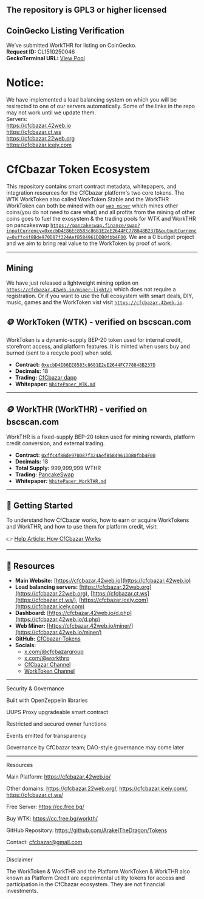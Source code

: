 ## The repository is GPL3 or higher licensed

## CoinGecko Listing Verification

We’ve submitted WorkTHR for listing on CoinGecko.  
**Request ID:** CL1510250046  
**GeckoTerminal URL:** [View Pool](https://www.geckoterminal.com/bsc/pools/0x4ecd614c7043c0e5da0287080f7bdde84b3740d9)

# Notice:
We have implemented a load balancing system on which you will be resirected to one of our servers automatically. Some of the links in the repo may not work until we update them.  
Servers:  
https://cfcbazar.42web.io  
https://cfcbazar.ct.ws   
https://cfcbazar.22web.org  
https://cfcbazar.iceiy.com  

# CfCbazar Token Ecosystem

This repository contains smart contract metadata, whitepapers, and integration resources for the CfCbazar platform's two core tokens. The WTK WorkToken also called WorkToken Stable and the WorkTHR WorkToken can both be mined with our [`web miner`](https://cfcbazar.42web.io/miner/) which mines other coins(you do not need to care what) and all profits from the mining of other coins goes to fuel the exosystem & the trading pools for WTK and WorkTHR on pancakeswap [`https://pancakeswap.finance/swap?inputCurrency=0xecbD4E86EE8583c8681E2eE2644FC778848B237D&outputCurrency=0xffc4f8Bde970D87f324AefB584961DDB0fbb4F00`](https://pancakeswap.finance/swap?inputCurrency=0xecbD4E86EE8583c8681E2eE2644FC778848B237D&outputCurrency=0xffc4f8Bde970D87f324AefB584961DDB0fbb4F00). We are a 0 budget project and we aim to bring real value to the WorkToken by proof of work.

---
## Mining
We have just released a lightweight mining option on [`https://cfcbazar.42web.io/miner-light/)`](https://cfcbazar.42web.io/mier-light/) which does not require a registration. Or if you want to use the full ecosystem with smart deals, DIY, music, games and the WorkToken vist visit  [`https://cfcbazar.42web.io`](https://cfcbazar.42web.io).

## 🪙 WorkToken (WTK) - verified on bscscan.com

WorkToken is a dynamic-supply BEP-20 token used for internal credit, storefront access, and platform features. It is minted when users buy and burned (sent to a recycle pool) when sold.

- **Contract:** [`0xecbD4E86EE8583c8681E2eE2644FC778848B237D`](https://bscscan.com/token/0xecbD4E86EE8583c8681E2eE2644FC778848B237D)  
- **Decimals:** 18  
- **Trading:** [CfCbazar dapp](https://cc.free.bg/workth/)  
- **Whitepaper:** [`WhitePaper_WTK.md`](WhitePaper_WTK.md)

---

## 🪙 WorkTHR (WorkTHR) - verified on bscscan.com

WorkTHR is a fixed-supply BEP-20 token used for mining rewards, platform credit conversion, and external trading.

- **Contract:** [`0xffc4f8Bde970D87f324AefB584961DDB0fbb4F00`](https://bscscan.com/token/0xffc4f8Bde970D87f324AefB584961DDB0fbb4F00)  
- **Decimals:** 18  
- **Total Supply:** 999,999,999 WTHR  
- **Trading:** [PancakeSwap](https://pancakeswap.finance/swap?inputCurrency=0xffc4f8Bde970D87f324AefB584961DDB0fbb4F00&outputCurrency=BNB)  
- **Whitepaper:** [`WhitePaper_WorkTHR.md`](WhitePaper_WorkTHR.md)

---

## 📖 Getting Started

To understand how CfCbazar works, how to earn or acquire WorkTokens and WorkTHR, and how to use them for platform credit, visit:

👉 [Help Article: How CfCbazar Works](https://cfcbazar.42web.io/help/how-cfcbazar-works-what-we-provide-and-how-to-get-worktokens-workthr-.php)

---

## 🔗 Resources

- **Main Website:** [https://cfcbazar.42web.io](https://cfcbazar.42web.io)
- **Load balancing servers:** [https://cfcbazar.22web.org](https://cfcbazar.22web.org), [https://cfcbazar.ct.ws](https://cfcbazar.ct.ws/), [https://cfcbazar.iceiy.com](https://cfcbazar.iceiy.com)
- **Dashboard:** [https://cfcbazar.42web.io/d.php](https://cfcbazar.42web.io/d.php)
- **Web Miner:** [https://cfcbazar.42web.io/miner/](https://cfcbazar.42web.io/miner/)
- **GitHub:** [CfCbazar-Tokens](https://github.com/ArakelTheDragon/CfCbazar-Tokens)  
- **Socials:**  
  - [x.com/@cfcbazargroup](https://x.com/cfcbazargroup)  
  - [x.com/@workthrp](https://x.com/workthrp)
  - [CfCbazar Channel](https://youtube.com/@cfcbazar?si=AXDnlj7sirwDwpdR)
  - [WorkToken Channel](https://youtube.com/@cfcbazar?si=AXDnlj7sirwDwpdR](https://youtube.com/@worktoken?si=F1QaXvHyE0rQg_JI))


---

Security & Governance

Built with OpenZeppelin libraries

UUPS Proxy upgradeable smart contract

Restricted and secured owner functions

Events emitted for transparency

Governance by CfCbazar team; DAO-style governance may come later



---

Resources

Main Platform: https://cfcbazar.42web.io/

Other domains: https://cfcbazar.22web.org/, https://cfcbazar.iceiy.com/, https://cfcbazar.ct.ws/

Free Server: https://cc.free.bg/

Buy WTK: https://cc.free.bg/workth/

GitHub Repository: https://github.com/ArakelTheDragon/Tokens

Contact: cfcbazar@gmail.com



---

Disclaimer

The WorkToken & WorkTHR and the Platform WorkToken & WorkTHR also known as Platform Credit are experimental utility tokens for access and participation in the CfCbazar ecosystem. They are not financial investments.
